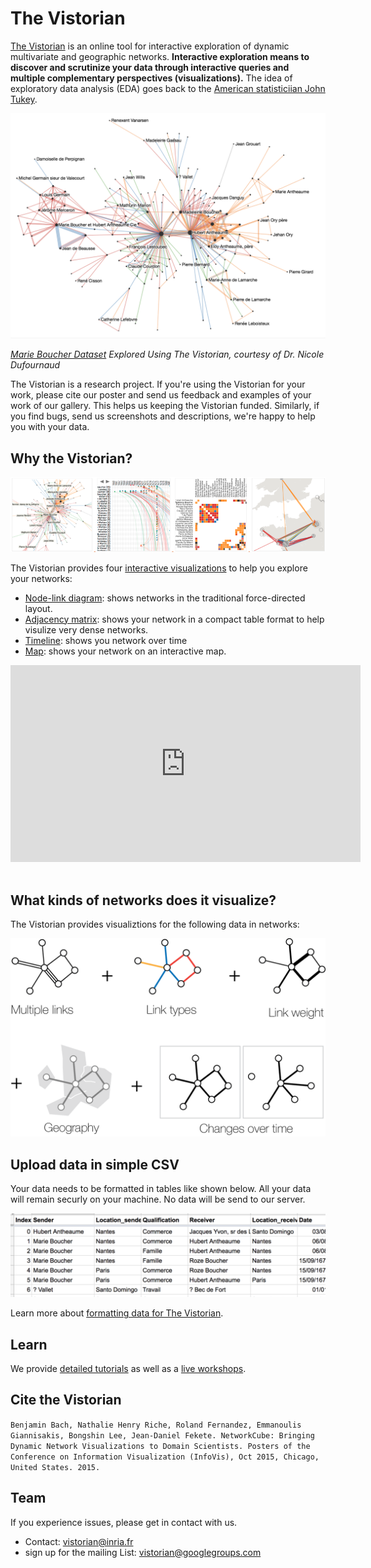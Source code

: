 <link rel="stylesheet" type="text/css" href="assets/styles/style.css">

# The Vistorian 

[The Vistorian](http://vistorian.net) is an online tool for interactive exploration of dynamic multivariate and geographic networks. **Interactive exploration means to discover and scrutinize your data through interactive queries and multiple complementary perspectives (visualizations).** The idea of exploratory data analysis (EDA) goes back to the [American statisticiian John Tukey](https://en.wikipedia.org/wiki/John_Tukey).

![image](assets/Images/Marie_Boucher_2.png)

_[Marie Boucher Dataset](https://hal.archives-ouvertes.fr/hal-02508730/document) Explored Using The Vistorian, courtesy of Dr. Nicole Dufournaud_

The Vistorian is a research project. If you're using the Vistorian for your work, please cite our poster and send us feedback and examples of your work of our gallery. This helps us keeping the Vistorian funded. Similarly, if you find bugs, send us screenshots and descriptions, we're happy to help you with your data.



## Why the Vistorian?

![image](figures/vistorian-visualizations.png)

The Vistorian provides four [interactive visualizations](visualizations.html) to help you explore your networks: 
* [Node-link diagram](visualizations.html#node-link): shows networks in the traditional force-directed layout.
* [Adjacency matrix](visualizations.html#adjacency-matrix): shows your network in a compact table format to help visulize very dense networks.
* [Timeline](visualizations.html#time-arcs): shows you network over time
* [Map](visualizations.html#map): shows your network on an interactive map.

<iframe width="560" height="315" src="https://www.youtube.com/embed/0VE5X2GS3AE" title="The Vistorian" frameborder="0" allow="accelerometer; autoplay; clipboard-write; encrypted-media; gyroscope; picture-in-picture" allowfullscreen></iframe><br/><br/>  

## What kinds of networks does it visualize?
The Vistorian provides visualiztions for the following data in networks:

![image](assets/Images/multiple-links.png)
<br/>


## Upload data in simple CSV

Your data needs to be formatted in tables like shown below. All your data will remain securly on your machine. No data will be send to our server. 
<br/>

![image](assets/Images/loadData_1.png)

Learn more about [formatting data for The Vistorian](formattingdata).

## Learn

We provide [detailed tutorials](gettingstarted.html) as well as a [live workshops](tutorials.html).

## Cite the Vistorian
`Benjamin Bach, Nathalie Henry Riche, Roland Fernandez, Emmanoulis Giannisakis, Bongshin Lee, Jean-Daniel Fekete. NetworkCube: Bringing Dynamic Network Visualizations to Domain Scientists. Posters of the Conference on Information Visualization (InfoVis), Oct 2015, Chicago, United States. 2015.`

## Team

If you experience issues, please get in contact with us.

* Contact: [vistorian@inria.fr](vistorian@inria.fr)
* sign up for the mailing List: vistorian@googlegroups.com
